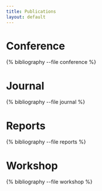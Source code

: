 ```yaml
---
title: Publications
layout: default
---
```


# Conference
{% bibliography --file conference %}

# Journal
{% bibliography --file journal %}

# Reports
{% bibliography --file reports %}

# Workshop

{% bibliography --file workshop %}
